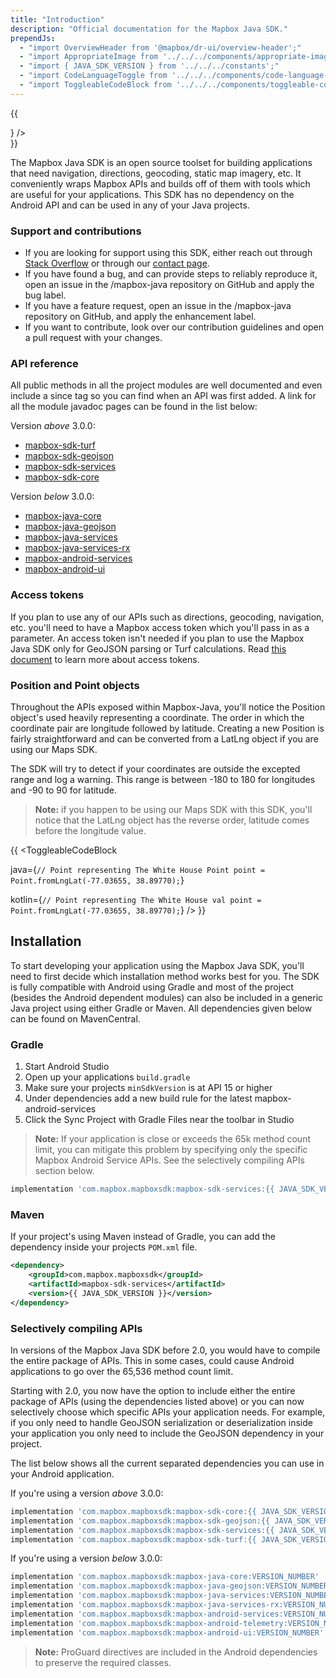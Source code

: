 ```yaml
---
title: "Introduction"
description: "Official documentation for the Mapbox Java SDK."
prependJs:
  - "import OverviewHeader from '@mapbox/dr-ui/overview-header';"
  - "import AppropriateImage from '../../../components/appropriate-image';"
  - "import { JAVA_SDK_VERSION } from '../../../constants';"
  - "import CodeLanguageToggle from '../../../components/code-language-toggle';"
  - "import ToggleableCodeBlock from '../../../components/toggleable-code-block';"
---
```


{{
  <div className="mb24">
    <OverviewHeader 
      features={[
        "Directions",
        "Geocoding",
        "Map Matching",
        "Directions Matrix",
        "Optimization"
      ]}
      title="Java SDK for Android"
      version={JAVA_SDK_VERSION}
      changelogLink="https://github.com/mapbox/mapbox-java/blob/master/CHANGELOG.md"
      ghLink="https://github.com/mapbox/mapbox-java"
      image={<AppropriateImage imageId="overviewServicesSdk" alt="Mobile devices displaying applications using the Mapbox Java SDK for Android." />}
    />
  </div>
}}

The Mapbox Java SDK is an open source toolset for building applications that need navigation, directions, geocoding, static map imagery, etc. It conveniently wraps Mapbox APIs and builds off of them with tools which are useful for your applications. This SDK has no dependency on the Android API and can be used in any of your Java projects.

### Support and contributions

- If you are looking for support using this SDK, either reach out through [Stack Overflow](https://stackoverflow.com/questions/tagged/mapbox+android) or through our [contact page](https://www.mapbox.com/contact/).
- If you have found a bug, and can provide steps to reliably reproduce it, open an issue in the /mapbox-java repository on GitHub and apply the bug label.
- If you have a feature request, open an issue in the /mapbox-java repository on GitHub, and apply the enhancement label.
- If you want to contribute, look over our contribution guidelines and open a pull request with your changes.

### API reference

All public methods in all the project modules are well documented and even include a since tag so you can find when an API was first added. A link for all the module javadoc pages can be found in the list below:

Version _above_ 3.0.0:
- [mapbox-sdk-turf](https://www.mapbox.com/android-docs/api/mapbox-java/libjava-turf/3.0.1/index.html)
- [mapbox-sdk-geojson](https://www.mapbox.com/android-docs/api/mapbox-java/libjava-geojson/3.0.1/index.html) 
- [mapbox-sdk-services](https://www.mapbox.com/android-docs/api/mapbox-java/libjava-services/3.0.1/index.html)
- [mapbox-sdk-core](https://www.mapbox.com/android-docs/api/mapbox-java/libjava-core/3.0.1/index.html)

Version _below_ 3.0.0:
- [mapbox-java-core](https://www.mapbox.com/android-docs/api/mapbox-java/libjava-geojson/2.2.10/index.html)
- [mapbox-java-geojson](https://www.mapbox.com/android-docs/api/mapbox-java/libjava-geojson/2.2.10/index.html)
- [mapbox-java-services](https://www.mapbox.com/android-docs/api/mapbox-java/libjava-services/2.2.10/index.html)
- [mapbox-java-services-rx](https://www.mapbox.com/android-docs/api/mapbox-java/libjava-services-rx/2.2.10/index.html)
- [mapbox-android-services](https://www.mapbox.com/android-docs/api/mapbox-java/libandroid-services/2.2.10/index.html)
- [mapbox-android-ui](https://www.mapbox.com/android-docs/api/mapbox-java/libandroid-ui/2.2.10/index.html)

### Access tokens

If you plan to use any of our APIs such as directions, geocoding, navigation, etc. you'll need to have a Mapbox access token which you'll pass in as a parameter. An access token isn't needed if you plan to use the Mapbox Java SDK only for GeoJSON parsing or Turf calculations. Read [this document](https://www.mapbox.com/help/create-api-access-token/) to learn more about access tokens.

### Position and Point objects

Throughout the APIs exposed within Mapbox-Java, you'll notice the Position object's used heavily representing a coordinate. The order in which the coordinate pair are longitude followed by latitude. Creating a new Position is fairly straightforward and can be converted from a LatLng object if you are using our Maps SDK.

The SDK will try to detect if your coordinates are outside the excepted range and log a warning. This range is between -180 to 180 for longitudes and -90 to 90 for latitude.

> **Note:** if you happen to be using our Maps SDK with this SDK, you'll notice that the LatLng object has the reverse order, latitude comes before the longitude value.

{{
<CodeLanguageToggle id="location" />
<ToggleableCodeBlock

java={`
// Point representing The White House
Point point = Point.fromLngLat(-77.03655, 38.89770);
`}

kotlin={`
// Point representing The White House
val point = Point.fromLngLat(-77.03655, 38.89770);
`}
/>
}}


## Installation

To start developing your application using the Mapbox Java SDK, you'll need to first decide which installation method works best for you. The SDK is fully compatible with Android using Gradle and most of the project (besides the Android dependent modules) can also be included in a generic Java project using either Gradle or Maven. All dependencies given below can be found on MavenCentral.

### Gradle

1. Start Android Studio
2. Open up your applications `build.gradle`
3. Make sure your projects `minSdkVersion` is at API 15 or higher
4. Under dependencies add a new build rule for the latest mapbox-android-services
5. Click the Sync Project with Gradle Files near the toolbar in Studio

> **Note:** If your application is close or exceeds the 65k method count limit, you can mitigate this problem by specifying only the specific Mapbox Android Service APIs. See the selectively compiling APIs section below.

```groovy
implementation 'com.mapbox.mapboxsdk:mapbox-sdk-services:{{ JAVA_SDK_VERSION }}'
```

### Maven

If your project's using Maven instead of Gradle, you can add the dependency inside your projects `POM.xml` file.

```xml
<dependency>
    <groupId>com.mapbox.mapboxsdk</groupId>
    <artifactId>mapbox-sdk-services</artifactId>
    <version>{{ JAVA_SDK_VERSION }}</version>
</dependency>
```

### Selectively compiling APIs

In versions of the Mapbox Java SDK before 2.0, you would have to compile the entire package of APIs. This in some cases, could cause Android applications to go over the 65,536 method count limit.

Starting with 2.0, you now have the option to include either the entire package of APIs (using the dependencies listed above) or you can now selectively choose which specific APIs your application needs. For example, if you only need to handle GeoJSON serialization or deserialization inside your application you only need to include the GeoJSON dependency in your project.

The list below shows all the current separated dependencies you can use in your Android application.

If you're using a version _above_ 3.0.0:

```groovy
implementation 'com.mapbox.mapboxsdk:mapbox-sdk-core:{{ JAVA_SDK_VERSION }}'
implementation 'com.mapbox.mapboxsdk:mapbox-sdk-geojson:{{ JAVA_SDK_VERSION }}'
implementation 'com.mapbox.mapboxsdk:mapbox-sdk-services:{{ JAVA_SDK_VERSION }}'
implementation 'com.mapbox.mapboxsdk:mapbox-sdk-turf:{{ JAVA_SDK_VERSION }}'
```

If you're using a version _below_ 3.0.0:

```groovy
implementation 'com.mapbox.mapboxsdk:mapbox-java-core:VERSION_NUMBER'
implementation 'com.mapbox.mapboxsdk:mapbox-java-geojson:VERSION_NUMBER'
implementation 'com.mapbox.mapboxsdk:mapbox-java-services:VERSION_NUMBER'
implementation 'com.mapbox.mapboxsdk:mapbox-java-services-rx:VERSION_NUMBER'
implementation 'com.mapbox.mapboxsdk:mapbox-android-services:VERSION_NUMBER'
implementation 'com.mapbox.mapboxsdk:mapbox-android-telemetry:VERSION_NUMBER'
implementation 'com.mapbox.mapboxsdk:mapbox-android-ui:VERSION_NUMBER'
```

> **Note:** ProGuard directives are included in the Android dependencies to preserve the required classes.
